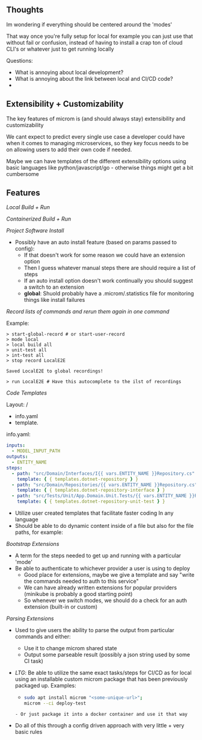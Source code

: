 ## Thoughts

Im wondering if everything should be centered around the 'modes'

That way once you're fully setup for local for example you can just use that without fail or confusion, instead of having to install a crap ton of cloud CLI's or whatever just to get running locally

Questions:

- What is annoying about local development?
- What is annoying about the link between local and CI/CD code?
-

## Extensibility + Customizability

The key features of microm is (and should always stay) extensibility and customizability

We cant expect to predict every single use case a developer could have when it comes to managing microservices, so they key focus needs to be on allowing users to add their own code if needed.

Maybe we can have templates of the different extensibility options using basic languages like python/javascript/go - otherwise things might get a bit cumbersome

## Features

_Local Build + Run_

_Containerized Build + Run_

_Project Software Install_

- Possibly have an auto install feature (based on params passed to config):
  - If that doesn't work for some reason we could have an extension option
  - Then I guess whatever manual steps there are should require a list of steps
  - If an auto install option doesn't work continually you should suggest a switch to an extension
  - **global**: Shuold probably have a .microm/.statistics file for monitoring things like install failures

_Record lists of commands and rerun them again in one command_

Example:

```
> start-global-record # or start-user-record
> mode local
> local build all
> unit-test all
> int-test all
> stop record LocalE2E

Saved LocalE2E to global recordings!

> run LocalE2E # Have this autocomplete to the ilst of recordings
```

_Code Templates_

Layout:
<template-name>/

- info.yaml
- template.<file-extension>

info.yaml:

```yaml
inputs:
  - MODEL_INPUT_PATH
outputs:
  - ENTITY_NAME
steps:
  - path: "src/Domain/Interfaces/I{{ vars.ENTITY_NAME }}Repository.cs"
    template: { { templates.dotnet-repository } }
  - path: "src/Domain/Repositories/{{ vars.ENTITY_NAME }}Repository.cs"
    template: { { templates.dotnet-repository-interface } }
  - path: "src/Tests/Unit/App.Domain.Unit.Tests/{{ vars.ENTITY_NAME }}RepositoryTests.cs"
    template: { { templates.dotnet-repository-unit-test } }
```

- Utilize user created templates that facilitate faster coding In any language
- Should be able to do dynamic content inside of a file but also for the file paths, for example:

_Bootstrap Extensions_

- A term for the steps needed to get up and running with a particular 'mode'
- Be able to authenticate to whichever provider a user is using to deploy
  - Good place for extensions, maybe we give a template and say "write the commands needed to auth to this service"
  - We can have already written extensions for popular providers (minikube is probably a good starting point)
  - So whenever we switch modes, we should do a check for an auth extension (built-in or custom)

_Parsing Extensions_

- Used to give users the ability to parse the output from particular commands and either:

  - Use it to change microm shared state
  - Output some parseable result (possibly a json string used by some CI task)

- _LTG_: Be able to utilize the same exact tasks/steps for CI/CD as for local using an installable custom microm package that has been previously packaged up.
  Examples:

  - ```sh
    sudo apt install microm "<some-unique-url>";
    microm --ci deploy-test
    ```

  ```
  - Or just package it into a docker container and use it that way

  ```

- Do all of this through a config driven approach with very little + very basic rules
